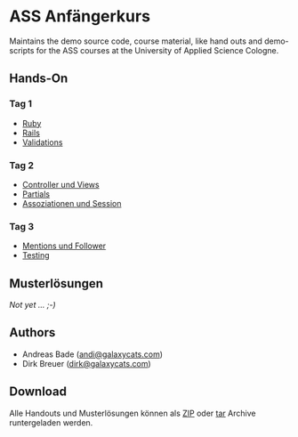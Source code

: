 # ASS Anfängerkurs

Maintains the demo source code, course material, like hand outs and
demo-scripts for the ASS courses at the University of Applied Science Cologne.

## Hands-On

### Tag 1

  * [Ruby](handson/ruby.html "Ruby Hands-On - Tag 1")
  * [Rails](handson/rails.html "Rails Hands-On - Tag 1")
  * [Validations](handson/validations.html "Validations Hands-On - Tag 1")
  
### Tag 2

  * [Controller und Views](handson/controller_und_views.html "Controller/Views Hands-On - Tag 2")
  * [Partials](handson/partials.html "Partials Hands-On - Tag 2")
  * [Assoziationen und Session](handson/associations.html "Assoziationen und Session Hands-On - Tag 2")

### Tag 3

  * [Mentions und Follower](handson/mentions_und_follower.html "Mentions und Follower Hands-On - Tag 3")
  * [Testing](handson/testing.html "Testing Hands-On - Tag 3")

## Musterlösungen

*Not yet ... ;-)*

## Authors

  * Andreas Bade ([andi@galaxycats.com](mailto:&#x41;&#x6E;&#x64;&#x72;&#x65;&#x61;&#x73;&#x20;&#x42;&#x61;&#x64;&#x65;&#x20;&#x28;&#x61;&#x6E;&#x64;&#x69;&#x40;&#x67;&#x61;&#x6C;&#x61;&#x78;&#x79;&#x63;&#x61;&#x74;&#x73;&#x2E;&#x63;&#x6F;&#x6D;&#x29;))
  * Dirk Breuer ([dirk@galaxycats.com](mailto:&#x41;&#x6E;&#x64;&#x72;&#x65;&#x61;&#x73;&#x20;&#x42;&#x61;&#x64;&#x65;&#x20;&#x28;&#x61;&#x6E;&#x64;&#x69;&#x40;&#x67;&#x61;&#x6C;&#x61;&#x78;&#x79;&#x63;&#x61;&#x74;&#x73;&#x2E;&#x63;&#x6F;&#x6D;&#x29;))

## 	Download

Alle Handouts und Musterlösungen können als
[ZIP](http://github.com/galaxycats/ASS-Beginner/zipball/master "zip") oder
[tar](http://github.com/galaxycats/ASS-Beginner/tarball/master "tar") Archive
runtergeladen werden.
